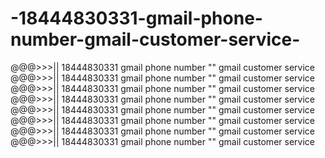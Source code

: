 # -18444830331-gmail-phone-number-gmail-customer-service-
@@@>>>|| 18444830331 gmail phone number "" gmail customer service @@@>>>|| 18444830331 gmail phone number "" gmail customer service @@@>>>|| 18444830331 gmail phone number "" gmail customer service @@@>>>|| 18444830331 gmail phone number "" gmail customer service @@@>>>|| 18444830331 gmail phone number "" gmail customer service @@@>>>|| 18444830331 gmail phone number "" gmail customer service @@@>>>|| 18444830331 gmail phone number "" gmail customer service @@@>>>|| 18444830331 gmail phone number "" gmail customer service 
